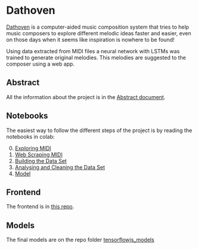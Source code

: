 # Dathoven

[Dathoven](http://dathoven.s3-website.eu-west-3.amazonaws.com) is a computer-aided music composition system that tries to help music composers to explore different melodic ideas faster and easier, even on those days when it seems like inspiration is nowhere to be found!

Using data extracted from MIDI files a neural network with LSTMs was trained to generate original melodies. This melodies are suggested to the composer using a web app. 

## Abstract

All the information about the project is in the [Abstract document](https://github.com/Juanvr/Dathoven/blob/main/TFM%20-%20Abstract%20-%20Dathoven.pdf). 

## Notebooks
The easiest way to follow the different steps of the project is by reading the notebooks in colab: 

0. [Exploring MIDI](https://colab.research.google.com/github/Juanvr/Dathoven/blob/main/notebooks/0%20-%20Dathoven%20-%20Exploring%20MIDI.ipynb)
1. [Web Scraping MIDI](https://colab.research.google.com/github/Juanvr/Dathoven/blob/main/notebooks/1%20-%20Web%20Scraping%20MIDI.ipynb)
2. [Building the Data Set](https://colab.research.google.com/github/Juanvr/Dathoven/blob/main/notebooks/2%20-%20Building%20the%20Dataset.ipynb)
3. [Analysing and Cleaning the Data Set](https://colab.research.google.com/github/Juanvr/Dathoven/blob/main/notebooks/3%20-%20Analysing%20and%20Cleaning%20the%20Dataset.ipynb)
4. [Model](https://colab.research.google.com/github/Juanvr/Dathoven/blob/main/notebooks/4%20-%20Model.ipynb)

## Frontend

The frontend is in [this repo](https://github.com/Juanvr/Dathoven-frontend-react).

## Models

The final models are on the repo folder [tensorflowjs_models](https://github.com/Juanvr/Dathoven/tree/main/tensorflowjs_models)
